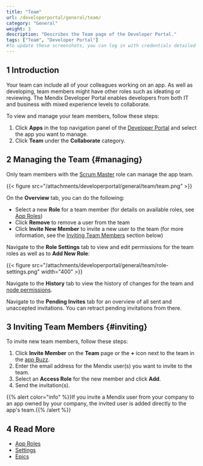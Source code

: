 ```yaml
---
title: "Team"
url: /developerportal/general/team/
category: "General"
weight: 3
description: "Describes the Team page of the Developer Portal."
tags: ["Team", "Developer Portal"]
#To update these screenshots, you can log in with credentials detailed in How to Update Screenshots Using Team Apps.
---
```


## 1 Introduction

Your team can include all of your colleagues working on an app. As well as developing, team members might have other roles such as ideating or reviewing. The Mendix Developer Portal enables developers from both IT and business with mixed experience levels to collaborate.

To view and manage your team members, follow these steps:

1. Click **Apps** in the top navigation panel of the [Developer Portal](http://sprintr.home.mendix.com) and select the app you want to manage.
2. Click **Team** under the **Collaborate** category.

## 2 Managing the Team {#managing}

Only team members with the [Scrum Master](/developerportal/general/app-roles/#team-roles) role can manage the app team.

{{< figure src="/attachments/developerportal/general/team/team.png" >}}

On the **Overview** tab, you can do the following:

* Select a new **Role** for a team member (for details on available roles, see [App Roles](/developerportal/general/app-roles/))
* Click **Remove** to remove a user from the team
* Click **Invite New Member** to invite a new user to the team (for more information, see the [Inviting Team Members](#inviting) section below)

Navigate to the **Role Settings** tab to view and edit permissions for the team roles as well as to **Add New Role**:

{{< figure src="/attachments/developerportal/general/team/role-settings.png"   width="400"  >}}

Navigate to the **History** tab to view the history of changes for the team and [node permissions](/developerportal/deploy/node-permissions/).

Navigate to the **Pending Invites** tab for an overview of all sent and unaccepted invitations. You can retract pending invitations from there.

## 3 Inviting Team Members {#inviting}

To invite new team members, follow these steps:

1. Click **Invite Member** on the **Team** page or the **+** icon next to the team in the [app Buzz](/developerportal/general/buzz/#app-buzz).
2. Enter the email address for the Mendix user(s) you want to invite to the team.
3. Select an **Access Role** for the new member and click **Add**.
4. Send the invitation(s).

{{% alert color="info" %}}If you invite a Mendix user from your company to an app owned by your company, the invited user is added directly to the app's team.{{% /alert %}}

## 4 Read More

* [App Roles](/developerportal/general/app-roles/)
* [Settings](/developerportal/settings/)
* [Epics](/developerportal/project-management/epics/)

